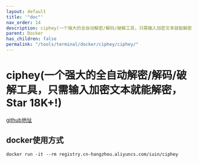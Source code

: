 ```yaml
---
layout: default
title: '"doc"'
nav_order: 14
description: ciphey(一个强大的全自动解密/解码/破解工具，只需输入加密文本就能解密，Star 18K+!)
parent: Docker
has_children: false
permalink: "/tools/terminal/docker/ciphey/ciphey/"
---
```


# ciphey(一个强大的全自动解密/解码/破解工具，只需输入加密文本就能解密，Star 18K+!)

[github地址](https://github.com/ciphey/Ciphey)

## docker使用方式

```shell
docker run -it --rm registry.cn-hangzhou.aliyuncs.com/iuin/ciphey
```
